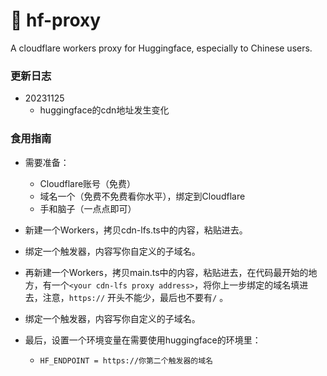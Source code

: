 # 🤗 hf-proxy
A cloudflare workers proxy for Huggingface, especially to Chinese users.
### 更新日志

- 20231125
  - huggingface的cdn地址发生变化

### 食用指南

- 需要准备：
  - Cloudflare账号（免费）
  - 域名一个（免费不免费看你水平），绑定到Cloudflare
  - 手和脑子（一点点即可）

- 新建一个Workers，拷贝cdn-lfs.ts中的内容，粘贴进去。
- 绑定一个触发器，内容写你自定义的子域名。

- 再新建一个Workers，拷贝main.ts中的内容，粘贴进去，在代码最开始的地方，有一个`<your cdn-lfs proxy address>`，将你上一步绑定的域名填进去，注意，`https://` 开头不能少，最后也不要有`/` 。
- 绑定一个触发器，内容写你自定义的子域名。
- 最后，设置一个环境变量在需要使用huggingface的环境里：
  - `HF_ENDPOINT = https://你第二个触发器的域名`
